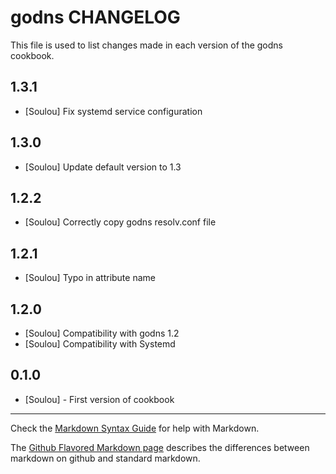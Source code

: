 godns CHANGELOG
=================

This file is used to list changes made in each version of the godns cookbook.

1.3.1
-----

- [Soulou] Fix systemd service configuration

1.3.0
-----

- [Soulou] Update default version to 1.3

1.2.2
-----

- [Soulou] Correctly copy godns resolv.conf file

1.2.1
-----

- [Soulou] Typo in attribute name

1.2.0
-----

- [Soulou] Compatibility with godns 1.2
- [Soulou] Compatibility with Systemd

0.1.0
-----
- [Soulou] - First version of cookbook

- - -
Check the [Markdown Syntax Guide](http://daringfireball.net/projects/markdown/syntax) for help with Markdown.

The [Github Flavored Markdown page](http://github.github.com/github-flavored-markdown/) describes the differences between markdown on github and standard markdown.
